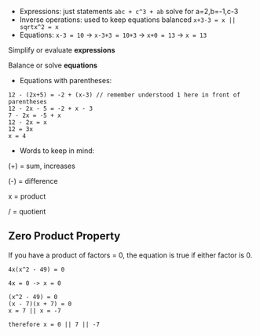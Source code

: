 - Expressions: just statements `abc + c^3 + ab` solve for a=2,b=-1,c-3
- Inverse operations: used to keep equations balanced `x+3-3 = x || sqrtx^2 = x`
- Equations: `x-3 = 10` -> `x-3+3 = 10+3` -> `x+0 = 13` -> `x = 13`

Simplify or evaluate **expressions**

Balance or solve **equations**

- Equations with parentheses:

```
12 - (2x+5) = -2 + (x-3) // remember understood 1 here in front of parentheses
12 - 2x - 5 = -2 + x - 3
7 - 2x = -5 + x
12 - 2x = x
12 = 3x
x = 4
```

- Words to keep in mind:

(+) = sum, increases

(-) = difference

x = product

/ = quotient

## Zero Product Property

If you have a product of factors = 0, the equation is true if either factor is 0.

```
4x(x^2 - 49) = 0

4x = 0 -> x = 0

(x^2 - 49) = 0
(x - 7)(x + 7) = 0
x = 7 || x = -7

therefore x = 0 || 7 || -7
```
